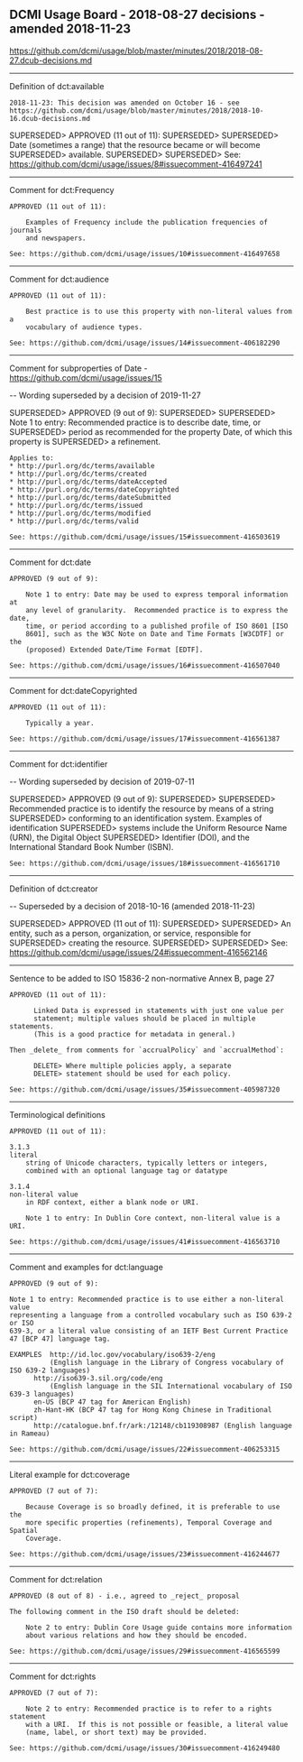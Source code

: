 ## DCMI Usage Board - 2018-08-27 decisions - amended 2018-11-23

https://github.com/dcmi/usage/blob/master/minutes/2018/2018-08-27.dcub-decisions.md

----------------------------------------------------------------------
Definition of dct:available

    2018-11-23: This decision was amended on October 16 - see
    https://github.com/dcmi/usage/blob/master/minutes/2018/2018-10-16.dcub-decisions.md

SUPERSEDED> APPROVED (11 out of 11): 
SUPERSEDED> 
SUPERSEDED>    Date (sometimes a range) that the resource became or will become
SUPERSEDED>    available.
SUPERSEDED> 
SUPERSEDED> See: https://github.com/dcmi/usage/issues/8#issuecomment-416497241

----------------------------------------------------------------------
Comment for dct:Frequency

    APPROVED (11 out of 11): 

        Examples of Frequency include the publication frequencies of journals
        and newspapers.

    See: https://github.com/dcmi/usage/issues/10#issuecomment-416497658

----------------------------------------------------------------------
Comment for dct:audience

    APPROVED (11 out of 11): 

        Best practice is to use this property with non-literal values from a
        vocabulary of audience types.

    See: https://github.com/dcmi/usage/issues/14#issuecomment-406182290

----------------------------------------------------------------------
Comment for subproperties of Date - https://github.com/dcmi/usage/issues/15

-- Wording superseded by a decision of 2019-11-27

SUPERSEDED> APPROVED (9 out of 9): 
SUPERSEDED> 
SUPERSEDED>     Note 1 to entry: Recommended practice is to describe date, time, or
SUPERSEDED>     period as recommended for the property Date, of which this property is
SUPERSEDED>     a refinement.

    Applies to:
    * http://purl.org/dc/terms/available
    * http://purl.org/dc/terms/created
    * http://purl.org/dc/terms/dateAccepted
    * http://purl.org/dc/terms/dateCopyrighted
    * http://purl.org/dc/terms/dateSubmitted
    * http://purl.org/dc/terms/issued
    * http://purl.org/dc/terms/modified
    * http://purl.org/dc/terms/valid

    See: https://github.com/dcmi/usage/issues/15#issuecomment-416503619

----------------------------------------------------------------------
Comment for dct:date

    APPROVED (9 out of 9): 

        Note 1 to entry: Date may be used to express temporal information at
        any level of granularity.  Recommended practice is to express the date,
        time, or period according to a published profile of ISO 8601 [ISO
        8601], such as the W3C Note on Date and Time Formats [W3CDTF] or the
        (proposed) Extended Date/Time Format [EDTF].

    See: https://github.com/dcmi/usage/issues/16#issuecomment-416507040

----------------------------------------------------------------------
Comment for dct:dateCopyrighted

    APPROVED (11 out of 11): 

        Typically a year.

    See: https://github.com/dcmi/usage/issues/17#issuecomment-416561387

----------------------------------------------------------------------
Comment for dct:identifier

-- Wording superseded by decision of 2019-07-11

SUPERSEDED> APPROVED (9 out of 9): 
SUPERSEDED> 
SUPERSEDED>     Recommended practice is to identify the resource by means of a string
SUPERSEDED>     conforming to an identification system. Examples of identification
SUPERSEDED>     systems include the Uniform Resource Name (URN), the Digital Object
SUPERSEDED>     Identifier (DOI), and the International Standard Book Number (ISBN).

    See: https://github.com/dcmi/usage/issues/18#issuecomment-416561710

----------------------------------------------------------------------
Definition of dct:creator

-- Superseded by a decision of 2018-10-16 (amended 2018-11-23)

SUPERSEDED>    APPROVED (11 out of 11): 
SUPERSEDED>
SUPERSEDED>        An entity, such as a person, organization, or service, responsible for
SUPERSEDED>        creating the resource.
SUPERSEDED>
SUPERSEDED>    See: https://github.com/dcmi/usage/issues/24#issuecomment-416562146

----------------------------------------------------------------------
Sentence to be added to ISO 15836-2 non-normative Annex B, page 27 

    APPROVED (11 out of 11): 

          Linked Data is expressed in statements with just one value per
          statement; multiple values should be placed in multiple statements.
          (This is a good practice for metadata in general.)

    Then _delete_ from comments for `accrualPolicy` and `accrualMethod`:
    
          DELETE> Where multiple policies apply, a separate
          DELETE> statement should be used for each policy.

    See: https://github.com/dcmi/usage/issues/35#issuecomment-405987320

----------------------------------------------------------------------
Terminological definitions

    APPROVED (11 out of 11): 

    3.1.3
    literal
        string of Unicode characters, typically letters or integers,
        combined with an optional language tag or datatype

    3.1.4
    non-literal value
        in RDF context, either a blank node or URI.

        Note 1 to entry: In Dublin Core context, non-literal value is a URI.

    See: https://github.com/dcmi/usage/issues/41#issuecomment-416563710

----------------------------------------------------------------------
Comment and examples for dct:language

    APPROVED (9 out of 9): 

    Note 1 to entry: Recommended practice is to use either a non-literal value
    representing a language from a controlled vocabulary such as ISO 639-2 or ISO
    639-3, or a literal value consisting of an IETF Best Current Practice
    47 [BCP 47] language tag.

    EXAMPLES  http://id.loc.gov/vocabulary/iso639-2/eng
              (English language in the Library of Congress vocabulary of ISO 639-2 languages)
	      http://iso639-3.sil.org/code/eng
              (English language in the SIL International vocabulary of ISO 639-3 languages)
	      en-US (BCP 47 tag for American English)
	      zh-Hant-HK (BCP 47 tag for Hong Kong Chinese in Traditional script)
	      http://catalogue.bnf.fr/ark:/12148/cb119308987 (English language in Rameau)

    See: https://github.com/dcmi/usage/issues/22#issuecomment-406253315

----------------------------------------------------------------------
Literal example for dct:coverage

    APPROVED (7 out of 7): 

        Because Coverage is so broadly defined, it is preferable to use the
        more specific properties (refinements), Temporal Coverage and Spatial
        Coverage.

    See: https://github.com/dcmi/usage/issues/23#issuecomment-416244677

----------------------------------------------------------------------
Comment for dct:relation

    APPROVED (8 out of 8) - i.e., agreed to _reject_ proposal

    The following comment in the ISO draft should be deleted:

        Note 2 to entry: Dublin Core Usage guide contains more information
        about various relations and how they should be encoded.

    See: https://github.com/dcmi/usage/issues/29#issuecomment-416565599

----------------------------------------------------------------------
Comment for dct:rights

    APPROVED (7 out of 7):

        Note 2 to entry: Recommended practice is to refer to a rights statement
        with a URI.  If this is not possible or feasible, a literal value
        (name, label, or short text) may be provided.

    See: https://github.com/dcmi/usage/issues/30#issuecomment-416249480

